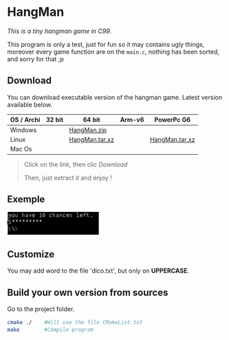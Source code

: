 # HangMan
*This is a tiny hangman game in C99*.

This program is only a test, just for fun so it may contains ugly things,
moreover every game function are on the `main.c`,
nothing has been sorted, and sorry for that ;p

## Download

You can download executable version of the hangman game.
Latest version available below.

| OS / Archi | 32 bit | 64 bit | Arm-v6 | PowerPc G6 |
|------------|--------------------------------|--------------------------------|--------------------------------|--------------------------------|
| Windows    | | [HangMan.zip](bin/HangMan.zip) | |
| Linux      | | [HangMan.tar.xz](bin/HangMan_Linux64.tar.xz) | | [HangMan.tar.xz](bin/HangMan_PPCG6.tar.xz) |
| Mac Os     |

> Click on the link, then clic *Download*
>
> Then, just extract it and enjoy !

## Exemple

![exemple](exemple.gif)

## Customize
You may add word to the file 'dico.txt', but only on **UPPERCASE**.

## Build your own version from sources
Go to the project folder.

```bash
cmake ./    #Will use the file CMakeList.txt
make        #Compile program
```
